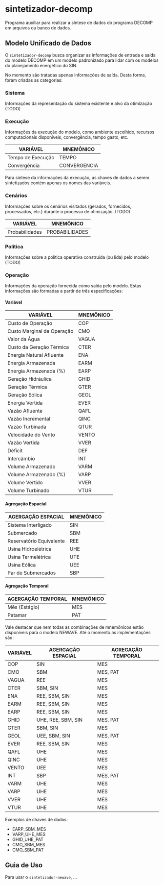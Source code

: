 # sintetizador-decomp
Programa auxiliar para realizar a síntese de dados do programa DECOMP em arquivos ou banco de dados.


## Modelo Unificado de Dados

O `sintetizador-decomp` busca organizar as informações de entrada e saída do modelo DECOMP em um modelo padronizado para lidar com os modelos do planejamento energético do SIN.

No momento são tratadas apenas informações de saída. Desta forma, foram criadas as categorias:

### Sistema

Informações da representação do sistema existente e alvo da otimização (TODO)

### Execução

Informações da execução do modelo, como ambiente escolhido, recursos computacionais disponíveis, convergência, tempo gasto, etc. 

|          VARIÁVEL          |     MNEMÔNICO     |
| -------------------------- | ----------------- |
| Tempo de Execução          |       TEMPO       |
| Convergência               |   CONVERGENCIA    |

Para síntese da informações da execução, as chaves de dados a serem sintetizados contém apenas os nomes das variáveis.

### Cenários

Informações sobre os cenários visitados (gerados, fornecidos, processados, etc.) durante o processo de otimização. (TODO)

|          VARIÁVEL          |     MNEMÔNICO     |
| -------------------------- | ----------------- |
|       Probabilidades       |   PROBABILIDADES  |

### Política

Informações sobre a política operativa construída (ou lida) pelo modelo (TODO)

### Operação

Informações da operação fornecida como saída pelo modelo. Estas informações são formadas a partir de três especificações: 

#### Variável


|          VARIÁVEL          |  MNEMÔNICO |
| -------------------------- | ---------- |
| Custo de Operação          |    COP     |
| Custo Marginal de Operação |    CMO     |
| Valor da Água              |    VAGUA   |
| Custo da Geração Térmica   |    CTER    |
| Energia Natural Afluente   |    ENA     |
| Energia Armazenada         |    EARM    |
| Energia Armazenada (%)     |    EARP    |
| Geração Hidráulica         |    GHID    |
| Geração Térmica            |    GTER    |
| Geração Eólica             |    GEOL    |
| Energia Vertida            |    EVER    |
| Vazão Afluente             |    QAFL    |
| Vazão Incremental          |    QINC    |
| Vazão Turbinada            |    QTUR    |
| Velocidade do Vento        |    VENTO   |
| Vazão Vertida              |    VVER    |
| Déficit                    |    DEF     |
| Intercâmbio                |    INT     |
| Volume Armazenado          |    VARM    |
| Volume Armazenado (%)      |    VARP    |
| Volume Vertido             |    VVER    |
| Volume Turbinado           |    VTUR    |


#### Agregação Espacial


|   AGERGAÇÃO ESPACIAL     |  MNEMÔNICO |
| ------------------------ | ---------- |
| Sistema Interligado      |     SIN    |
| Submercado               |     SBM    |
| Reservatório Equivalente |     REE    |
| Usina Hidroelétrica      |     UHE    |
| Usina Termelétrica       |     UTE    |
| Usina Eólica             |     UEE    |
| Par de Submercados       |     SBP    |


#### Agregação Temporal

|   AGERGAÇÃO TEMPORAL   |  MNEMÔNICO  |
| ---------------------- | ----------- |
| Mês (Estágio)          |     MES     |
| Patamar                |     PAT     |


Vale destacar que nem todas as combinações de mnemônicos estão disponíveis para o modelo NEWAVE. Até o momento as implementações são:

|          VARIÁVEL          | AGERGAÇÃO ESPACIAL | AGREGAÇÃO TEMPORAL |
| -------------------------- | ------------------ | ------------------ |
| COP                        | SIN                | MES                |
| CMO                        | SBM                | MES, PAT           |
| VAGUA                      | REE                | MES                |
| CTER                       | SBM, SIN           | MES                |
| ENA                        | REE, SBM, SIN      | MES                |
| EARM                       | REE, SBM, SIN      | MES                |
| EARP                       | REE, SBM, SIN      | MES                |
| GHID                       | UHE, REE, SBM, SIN | MES, PAT           |
| GTER                       | SBM, SIN           | MES                |
| GEOL                       | UEE, SBM, SIN      | MES, PAT           |
| EVER                       | REE, SBM, SIN      | MES                |
| QAFL                       | UHE                | MES                |
| QINC                       | UHE                | MES                |
| VENTO                      | UEE                | MES                |
| INT                        | SBP                | MES, PAT           |
| VARM                       | UHE                | MES                |
| VARP                       | UHE                | MES                |
| VVER                       | UHE                | MES                |
| VTUR                       | UHE                | MES                |


Exemplos de chaves de dados:
- EARP_SBM_MES
- VARP_UHE_MES
- GHID_UHE_PAT
- CMO_SBM_MES
- CMO_SBM_PAT


## Guia de Uso

Para usar o `sintetizador-newave`, ...